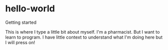 # hello-world
Getting started

This is where I type a little bit about myself. I'm a pharmacist. But I want to learn to program. I have little context to understand what I'm doing here but I will press on!

